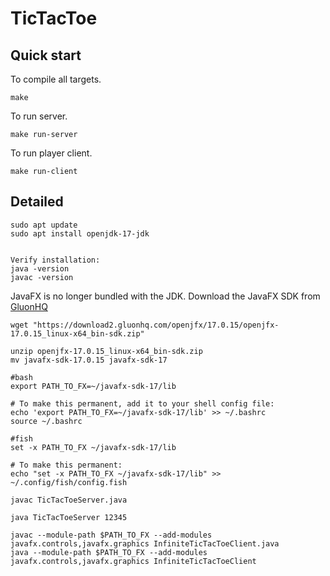 # TicTacToe

## Quick start

To compile all targets.
```
make
```

To run server.
```
make run-server
```

To run player client.
```
make run-client
```

## Detailed

```
sudo apt update
sudo apt install openjdk-17-jdk


Verify installation:
java -version
javac -version
```

JavaFX is no longer bundled with the JDK. Download the JavaFX SDK from [GluonHQ ](https://gluonhq.com/products/javafx/?spm=a2ty_o01.29997173.0.0.14b4c921ADFHXu)

```
wget "https://download2.gluonhq.com/openjfx/17.0.15/openjfx-17.0.15_linux-x64_bin-sdk.zip"

unzip openjfx-17.0.15_linux-x64_bin-sdk.zip
mv javafx-sdk-17.0.15 javafx-sdk-17
```

```
#bash
export PATH_TO_FX=~/javafx-sdk-17/lib

# To make this permanent, add it to your shell config file:
echo 'export PATH_TO_FX=~/javafx-sdk-17/lib' >> ~/.bashrc
source ~/.bashrc

#fish
set -x PATH_TO_FX ~/javafx-sdk-17/lib

# To make this permanent:
echo "set -x PATH_TO_FX ~/javafx-sdk-17/lib" >> ~/.config/fish/config.fish
```

```
javac TicTacToeServer.java

java TicTacToeServer 12345
```

```
javac --module-path $PATH_TO_FX --add-modules javafx.controls,javafx.graphics InfiniteTicTacToeClient.java
java --module-path $PATH_TO_FX --add-modules javafx.controls,javafx.graphics InfiniteTicTacToeClient
```